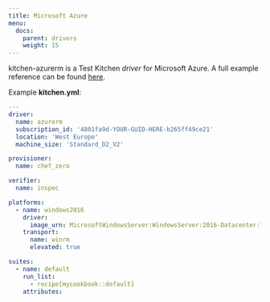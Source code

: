 ```yaml
---
title: Microsoft Azure
menu:
  docs:
    parent: drivers
    weight: 15
---
```


kitchen-azurerm is a Test Kitchen *driver* for Microsoft Azure. A full example reference can be found [here](https://github.com/test-kitchen/kitchen-azurerm#kitchenyml-example-1---linuxubuntu).

Example **kitchen.yml**:

```yaml
---
driver:
  name: azurerm
  subscription_id: '4801fa9d-YOUR-GUID-HERE-b265ff49ce21'
  location: 'West Europe'
  machine_size: 'Standard_D2_V2'

provisioner:
  name: chef_zero

verifier:
  name: inspec

platforms:
  - name: windows2016
    driver:
      image_urn: MicrosoftWindowsServer:WindowsServer:2016-Datacenter:latest
    transport:
      name: winrm
      elevated: true

suites:
  - name: default
    run_list:
      - recipe[mycookbook::default]
    attributes:
```